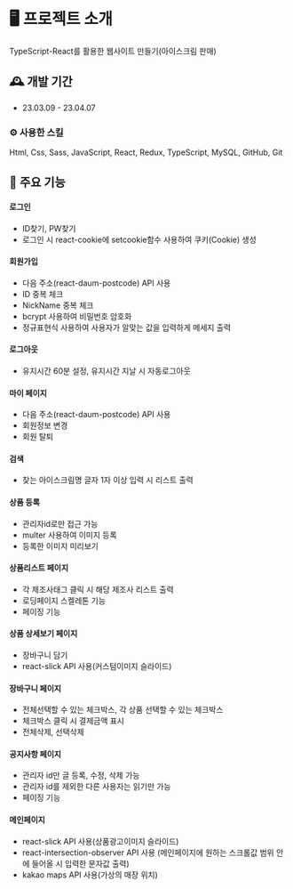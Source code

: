 # 🖥️ 프로젝트 소개
TypeScript-React를 활용한 웹사이트 만들기(아이스크림 판매)
<br>

## 🕰️ 개발 기간
* 23.03.09 - 23.04.07

### ⚙️ 사용한 스킬
Html, Css, Sass, JavaScript, React, Redux, TypeScript, MySQL, GitHub, Git

## 📌 주요 기능
#### 로그인
- ID찾기, PW찾기
- 로그인 시 react-cookie에 setcookie함수 사용하여 쿠키(Cookie) 생성

#### 회원가입
- 다음 주소(react-daum-postcode) API 사용
- ID 중복 체크
- NickName 중복 체크
- bcrypt 사용하여 비밀번호 암호화
- 정규표현식 사용하여 사용자가 알맞는 값을 입력하게 메세지 출력

#### 로그아웃
- 유지시간 60분 설정, 유지시간 지날 시 자동로그아웃

#### 마이 페이지
- 다음 주소(react-daum-postcode) API 사용
- 회원정보 변경
- 회원 탈퇴

#### 검색
- 찾는 아이스크림명 글자 1자 이상 입력 시 리스트 출력

#### 상품 등록
- 관리자id로만 접근 가능
- multer 사용하여 이미지 등록
- 등록한 이미지 미리보기

#### 상품리스트 페이지
- 각 제조사태그 클릭 시 해당 제조사 리스트 출력
- 로딩페이지 스켈레톤 기능
- 페이징 기능

#### 상품 상세보기 페이지
- 장바구니 담기
- react-slick API 사용(커스텀이미지 슬라이드)

#### 장바구니 페이지
- 전체선택할 수 있는 체크박스, 각 상품 선택할 수 있는 체크박스
- 체크박스 클릭 시 결제금액 표시
- 전체삭제, 선택삭제

#### 공지사항 페이지
- 관리자 id만 글 등록, 수정, 삭제 가능
- 관리자 id를 제외한 다른 사용자는 읽기만 가능
- 페이징 기능

#### 메인페이지
- react-slick API 사용(상품광고이미지 슬라이드)
- react-intersection-observer API 사용
(메인페이지에 원하는 스크롤값 범위 안에 들어올 시 입력한 문자값 출력)
- kakao maps API 사용(가상의 매장 위치)
